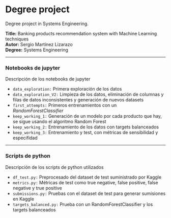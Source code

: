 # Degree project
Degree project in Systems Engineering.

**Title:** Banking products recommendation system with Machine Learning techniques  
**Autor:** Sergio Martínez Lizarazo  
**Degree:** Systems Engineering

---

### Notebooks de jupyter
Descripción de los notebooks de jupyter

* `data_exploration:` Primera exploración de los datos
* `data_exploration_V2:` Limpieza de los datos, eliminación de columnas y filas de datos inconsistentes y generación de nuevos datasets
* `first_attempts:` Primeros entrenamientos con un _RandomForestClassifier_
* `keep_working_1:` Generación de un modelo por cada producto que hay, se sigue usando el algoritmo Random Forest
* `keep_working_2:` Entrenamiento de los datos con targets balanceados
* `keep_working_3:` Entrenamiento y test, con métricas de sensibilidad  y especifidad

---

### Scripts de python
Descripción de los scripts de python utilizados

* `df_test.py:` Preprocesado del dataset de test suministrado por Kaggle
* `metrics.py:` Métricas de test como true negative, false positive, false negative y true positive
* `submissions.py:` Pruebas con el dataset de test para generar sumisiones en Kaggle
* `targets_balanced.py:` Prueba con un RandomForestClassifier y los targets balanceados
